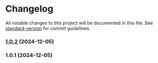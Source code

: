 # Changelog

All notable changes to this project will be documented in this file. See [standard-version](https://github.com/conventional-changelog/standard-version) for commit guidelines.

### [1.0.2](https://github.com/aptvision/vue-essentials/compare/v1.0.1...v1.0.2) (2024-12-05)

### 1.0.1 (2024-12-05)
